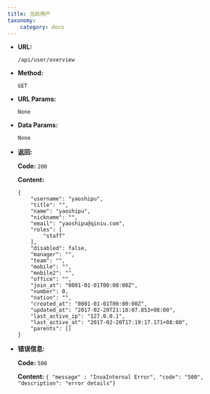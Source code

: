 ```yaml
---
title: 当前用户
taxonomy:
    category: docs
---
```


* **URL:**

    `/api/user/overview`

* **Method:**

    `GET`

* **URL Params:**

    `None`

* **Data Params:**

	`None`

* **返回:**

	**Code:** `200`

    **Content:** 
    ```
    {
        "username": "yaoshipu",
        "title": "",
        "name": "yaoshipu",
        "nickname": "",
        "email": "yaoshipu@qiniu.com",
        "roles": [
            "staff"
        ],
        "disabled": false,
        "manager": "",
        "team": "",
        "mobile": "",
        "mobile2": "",
        "office": "",
        "join_at": "0001-01-01T00:00:00Z",
        "number": 0,
        "nation": "",
        "created_at": "0001-01-01T00:00:00Z",
        "updated_at": "2017-02-20T21:18:07.853+08:00",
        "last_active_ip": "127.0.0.1",
        "last_active_at": "2017-02-20T17:19:17.171+08:00",
        "parents": []
    }
    ```

* **错误信息:**

	**Code:** `500`
  	
  	**Content:** `{ "message" : "InvaInternal Error", "code": "500", "description": "error details"}`